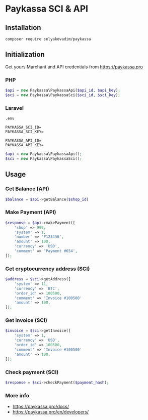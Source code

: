 # Paykassa SCI & API

## Installation

```
composer require selyakovadim/paykassa
```

## Initialization

Get yours Marchant and API credentials from https://paykassa.pro

### PHP

```php
$api = new Paykassa\PaykassaApi($api_id, $api_key);
$sci = new Paykassa\PaykassaSci($sci_id, $sci_key);
```

### Laravel 
```
.env

PAYKASSA_SCI_ID=
PAYKASSA_SCI_KEY=

PAYKASSA_API_ID=
PAYKASSA_API_KEY=
```

```php
$api = new Paykassa\PaykassaApi();
$sci = new Paykassa\PaykassaSci();
```

## Usage

### Get Balance (API)

```php
$balance = $api->getBalance($shop_id)
```

### Make Payment (API)

```php
$response = $api->makePayment([
    'shop' => 999,
    'system' => 1,
    'number' => 'P123456',
    'amount' => 100,
    'currency' => 'USD',
    'comment' => 'Payment #654',
]);
```

### Get cryptocurrency address (SCI)

```php
$address = $sci->getAddress([
    'system' => 11,
    'currency' => 'BTC',
    'order_id' => 100500,
    'comment' => 'Invoice #100500'
    'amount' => 100,
]);
```

### Get invoice (SCI)

```php
$invoice = $sci->getInvoice([
    'system' => 1,
    'currency' => 'USD',
    'order_id' => 100500,
    'comment' => 'Invoice #100500'
    'amount' => 100,
]);
```

### Check payment (SCI)

```php
$response = $sci->checkPayment($payment_hash);
```

### More info
- https://paykassa.pro/docs/
- https://paykassa.pro/en/developers/
